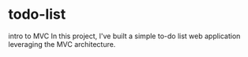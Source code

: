 # todo-list
intro to MVC
In this project, I've built a simple to-do list web application leveraging the MVC architecture. 
